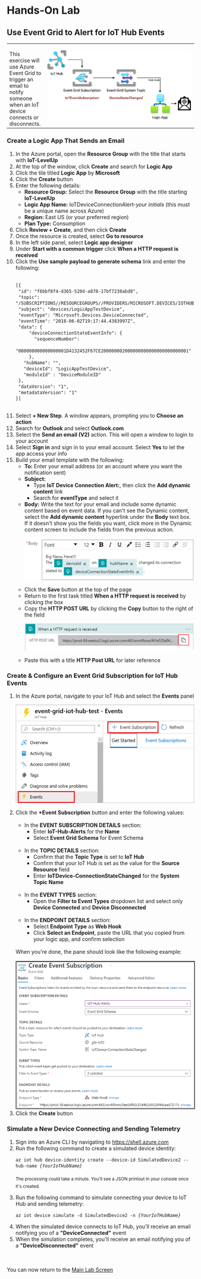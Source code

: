 <h1>Hands-On Lab</h1>

<h2>Use Event Grid to Alert for IoT Hub Events</h2>
<table>
<tr>
<td width="20%" valign="top"><br>This exercise will use Azure Event Grid to trigger an email to notify someone when an IoT device connects or disconnects.</td>
<td>

![EventGridDiagram](./images/EventGridDiagram.png) 

</td>
</tr>
</table>
<p>
<h3>Create a Logic App That Sends an Email</h3>
<ol>
  <li>In the Azure portal, open the <b>Resource Group</b> with the title that starts with <b>IoT-LevelUp</b>
  <li>At the top of the window, click <b>Create</b> and search for <b>Logic App</b>
  <li>Click the tile titled <b>Logic App</b> by <b>Microsoft</b>
  <li>Click the <b>Create</b> button
  <li>Enter the following details:
    <ul>
      <li><b>Resource Group:</b> Select the <b>Resource Group</b> with the title starting <b>IoT-LevelUp</b>
      <li><b>Logic App Name:</b> IoTDeviceConnectionAlert-<i>your initials</i>  (this must be a unique name across Azure)
      <li><b>Region:</b>  East US (or your preferred region)
      <li><b>Plan Type:</b> Consumption
    </ul>
  <li>Click <b>Review + Create</b>, and then click <b>Create</b>
  <li>Once the resource is created, select <b>Go to resource</b>
  <li>In the left side panel, select <b>Logic app designer</b>
  <li>Under <b>Start with a common trigger</b> click <b>When a HTTP request is received</b>
  <li>Click the <b>Use sample payload to generate schema</b> link and enter the following:
    <pre><code class="lang-azurecli" title="JSON">
[{  
 "id": "f6bbf8f4-d365-520d-a878-17bf7238abd8",
 "topic": "/SUBSCRIPTIONS/<azure subscription ID>/RESOURCEGROUPS/<resource group name>/PROVIDERS/MICROSOFT.DEVICES/IOTHUBS/<hub name>",
 "subject": "devices/LogicAppTestDevice",
 "eventType": "Microsoft.Devices.DeviceConnected",
 "eventTime": "2018-06-02T19:17:44.4383997Z",
 "data": {
     "deviceConnectionStateEventInfo": {
       "sequenceNumber":
         "000000000000000001D4132452F67CE200000002000000000000000000000001"
     },
   "hubName": "<hub name>",
   "deviceId": "LogicAppTestDevice",
   "moduleId" : "DeviceModuleID"
 }, 
 "dataVersion": "1",
 "metadataVersion": "1"
}]
 </code></pre>
 <li>Select <b>+ New Step</b>. A window appears, prompting you to <b>Choose an action</b>
 <li>Search for <b>Outlook</b> and select <b>Outlook.com</b>
 <li>Select the <b>Send an email (V2)</b> action.  This will open a window to login to your account
 <li>Select <b>Sign in</b> and sign in to your email account. Select <b>Yes</b> to let the app access your info
 <li>Build your email template with the following:
 <ul>
   <li><b>To:</b> Enter your email address (or an account where you want the notification sent)
   <li><b>Subject:</b>
   <ul>
     <li>Type <b>IoT Device Connection Alert:</b>, then click the <b>Add dynamic content</b> link
     <li>Search for <b>eventType</b> and select it
   </ul>
 <li><b>Body:</b> Write the text for your email and include some dynamic content based on event data. If you can't see the Dynamic content, select the <b>Add dynamic content</b> hyperlink under the <b>Body</b> text box. If it doesn't show you the fields you want, click more in the Dynamic content screen to include the fields from the previous action.
 
 ![AlertEmailBody](./images/IoTDeviceConnectionStateAlert-Body.png)
 <li>Click the <b>Save</b> button at the top of the page
 <li>Return to the first task titled <b>When a HTTP request is received</b> by clicking the box
 <li>Copy the <b>HTTP POST URL</b> by clicking the <b>Copy</b> button to the right of the field
 
 ![WebHookURL](./images/HTTPWebHook-URL.png)
 <li>Paste this with a title <b>HTTP Post URL</b> for later reference
</ol>
<h3>Create & Configure an Event Grid Subscription for IoT Hub Events</h2>
<ol>
<li>In the Azure portal, navigate to your IoT Hub and select the <b>Events</b> panel

![IoTHubEventGrid](./images/IotHub-EventGridSubscription.png)

<li>Click the <b>+Event Subscription</b> button and enter the following values:
<ul><br>
  <li>In the <b>EVENT SUBSCRIPTION DETAILS</b> section:
  <ul>
    <li>Enter <b>IoT-Hub-Alerts</b> for the <b>Name</b>
    <li>Select <b>Event Grid Schema</b> for </b>Event Schema</b>
  </ul><br>
  <li>In the <b>TOPIC DETAILS</b> section:
  <ul>
    <li>Confirm that the <b>Topic Type</b> is set to <b>IoT Hub</b>
    <li>Confirm that your IoT Hub is set as the value for the <b>Source Resource</b> field
    <li>Enter <b>IoTDevice-ConnectionStateChanged</b> for the <b>System Topic Name</b>
  </ul><br>
  <li>In the <b>EVENT TYPES</b> section:
  <ul>
    <li>Open the <b>Filter to Event Types</b> dropdown list and select only <b>Device Connected</b> and <b>Device Disconnected</b>
  </ul><br>
  <li>In the <b>ENDPOINT DETAILS</b> section:
  <ul>
    <li>Select <b>Endpoint Type</b> as <b>Web Hook</b>
    <li>Click <b>Select an Endpoint</b>, paste the URL that you copied from your logic app, and confirm selection
  </ul>
  </ul>
  <br>
  When you're done, the pane should look like the following example:
  <br><br>
  <img src="./images/CreateEventSubscription.png" style="border:1px solid black">
  <li>Click the <b>Create</b> button
</ol>
<h3>Simulate a New Device Connecting and Sending Telemetry</h3>
<ol>
<li>Sign into an Azure CLI by navigating to <a href="https://shell.azure.com">https://shell.azure.com</a>
<li>Run the following command to create a simulated device identity:
<p>
  <pre><code class="lang-azurecli">az iot hub device-identity create --device-id SimulatedDevice2 --hub-name <i>{YourIoTHubName}</i>
</code></pre>
<sub>The processing could take a minute. You'll see a JSON printout in your console once it's created.</sub><p>
<li>Run the following command to simulate connecting your device to IoT Hub and sending telemetry:
<p>
  <pre><code class="lang-azurecli">az iot device simulate -d SimulatedDevice2 -n <i>{YourIoTHubName}</i>
</code></pre>
<li>When the simulated device connects to IoT Hub, you'll receive an email notifying you of a <b>"DeviceConnected"</b> event
<li>When the simulation completes, you'll receive an email notifying you of a <b>"DeviceDisconnected"</b> event
</ol>
<br><br>
You can now return to the <a href="README.md">Main Lab Screen</a>
  

